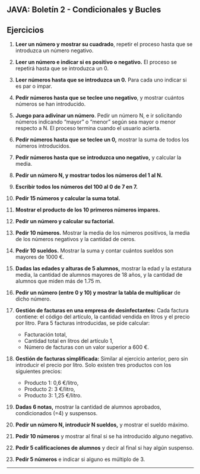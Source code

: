 ## JAVA: Boletín 2 - Condicionales y Bucles

## Ejercicios

1. **Leer un número y mostrar su cuadrado**, repetir el proceso hasta que se introduzca un número negativo.

2. **Leer un número e indicar si es positivo o negativo.** El proceso se repetirá hasta que se introduzca un 0.

3. **Leer números hasta que se introduzca un 0.** Para cada uno indicar si es par o impar.

4. **Pedir números hasta que se teclee uno negativo**, y mostrar cuántos números se han introducido.

5. **Juego para adivinar un número**. Pedir un número N, e ir solicitando números indicando “mayor” o “menor” según sea mayor o menor respecto a N. El proceso termina cuando el usuario acierta.

6. **Pedir números hasta que se teclee un 0,** mostrar la suma de todos los números introducidos.

7. **Pedir números hasta que se introduzca uno negativo,** y calcular la media.

8. **Pedir un número N, y mostrar todos los números del 1 al N.**

9. **Escribir todos los números del 100 al 0 de 7 en 7.**

10. **Pedir 15 números y calcular la suma total.**

11. **Mostrar el producto de los 10 primeros números impares.**

12. **Pedir un número y calcular su factorial.**

13. **Pedir 10 números.** Mostrar la media de los números positivos, la media de los números negativos y la cantidad de ceros.

14. **Pedir 10 sueldos.** Mostrar la suma y contar cuántos sueldos son mayores de 1000 €.

15. **Dadas las edades y alturas de 5 alumnos,** mostrar la edad y la estatura media, la cantidad de alumnos mayores de 18 años, y la cantidad de alumnos que miden más de 1.75 m.

16. **Pedir un número (entre 0 y 10) y mostrar la tabla de multiplicar** de dicho número.

17. **Gestión de facturas en una empresa de desinfectantes:** Cada factura contiene: el código del artículo, la cantidad vendida en litros y el precio por litro. Para 5 facturas introducidas, se pide calcular:
    - Facturación total,
    - Cantidad total en litros del artículo 1,
    - Número de facturas con un valor superior a 600 €.

18. **Gestión de facturas simplificada:** Similar al ejercicio anterior, pero sin introducir el precio por litro. Solo existen tres productos con los siguientes precios:
    - Producto 1: 0,6 €/litro,
    - Producto 2: 3 €/litro,
    - Producto 3: 1,25 €/litro.

19. **Dadas 6 notas,** mostrar la cantidad de alumnos aprobados, condicionados (=4) y suspensos.

20. **Pedir un número N, introducir N sueldos,** y mostrar el sueldo máximo.

21. **Pedir 10 números** y mostrar al final si se ha introducido alguno negativo.

22. **Pedir 5 calificaciones de alumnos** y decir al final si hay algún suspenso.

23. **Pedir 5 números** e indicar si alguno es múltiplo de 3.

---

